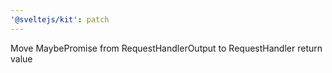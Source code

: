 ```yaml
---
'@sveltejs/kit': patch
---
```


Move MaybePromise from RequestHandlerOutput to RequestHandler return value
